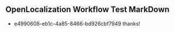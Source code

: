 ## OpenLocalization Workflow Test MarkDown
* e4990608-eb1c-4a85-8466-bd926cbf7949 
thanks!<!--HONumber=Mar16_HO2-->
